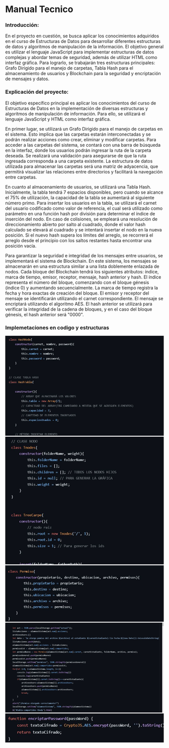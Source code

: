 # Manual Tecnico
### Introducción:
En el proyecto en cuestión, se busca aplicar los conocimientos adquiridos en el curso de Estructuras de Datos para desarrollar diferentes estructuras de datos y algoritmos de manipulación de la información. El objetivo general es utilizar el lenguaje JavaScript para implementar estructuras de datos complejas y abordar temas de seguridad, además de utilizar HTML como interfaz gráfica. Para lograrlo, se trabajarán tres estructuras principales: Grafo Dirigido para el manejo de carpetas, Tabla Hash para el almacenamiento de usuarios y Blockchain para la seguridad y encriptación de mensajes y datos.

### Explicación del proyecto:
El objetivo específico principal es aplicar los conocimientos del curso de Estructuras de Datos en la implementación de diversas estructuras y algoritmos de manipulación de información. Para ello, se utilizará el lenguaje JavaScript y HTML como interfaz gráfica.

En primer lugar, se utilizará un Grafo Dirigido para el manejo de carpetas en el sistema. Esto implica que las carpetas estarán interconectadas y se podrán realizar acciones como crear, eliminar y modificar carpetas. Para acceder a las carpetas del sistema, se contará con una barra de búsqueda en la interfaz, donde los usuarios podrán ingresar la ruta de la carpeta deseada. Se realizará una validación para asegurarse de que la ruta ingresada corresponda a una carpeta existente. La estructura de datos utilizada para almacenar las carpetas será una matriz de adyacencia, que permitirá visualizar las relaciones entre directorios y facilitará la navegación entre carpetas.

En cuanto al almacenamiento de usuarios, se utilizará una Tabla Hash. Inicialmente, la tabla tendrá 7 espacios disponibles, pero cuando se alcance el 75% de utilización, la capacidad de la tabla se aumentará al siguiente número primo. Para insertar los usuarios en la tabla, se utilizará el carnet del usuario codificado como valor de referencia, el cual será utilizado como parámetro en una función hash por división para determinar el índice de inserción del nodo. En caso de colisiones, se empleará una resolución de direccionamiento abierto por salto al cuadrado, donde el valor hash calculado se elevará al cuadrado y se intentará insertar el nodo en la nueva posición. Si el nuevo hash supera los límites del arreglo, se recorrerá el arreglo desde el principio con los saltos restantes hasta encontrar una posición vacía.

Para garantizar la seguridad e integridad de los mensajes entre usuarios, se implementará el sistema de Blockchain. En este sistema, los mensajes se almacenarán en una estructura similar a una lista doblemente enlazada de nodos. Cada bloque del Blockchain tendrá los siguientes atributos: índice, marca de tiempo, emisor, receptor, mensaje, hash anterior y hash. El índice representa el número del bloque, comenzando con el bloque génesis (índice 0) y aumentando secuencialmente. La marca de tiempo registra la fecha y hora exactas de creación del bloque. El emisor y receptor del mensaje se identificarán utilizando el carnet correspondiente. El mensaje se encriptará utilizando el algoritmo AES. El hash anterior se utilizará para verificar la integridad de la cadena de bloques, y en el caso del bloque génesis, el hash anterior será "0000". 

### Implemetaciones en codigo y estructuras
![img1](./img/hash.JPG)
![img2](./img/tree.JPG)
![img3](./img/permisos.JPG)
![img4](./img/per2.JPG)
![img4](./img/contra.JPG)

